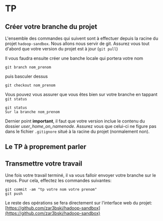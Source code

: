 # TP 

## Créer votre branche du projet

L'ensemble des commandes qui suivent sont à effectuer depuis la racine du projet `hadoop-sandbox`. Nous allons nous servir de git. Assurez vous tout d'abord que votre version du projet est à jour (`git pull`)

Il vous faudra ensuite créer une banche locale qui portera votre nom
```
git branch nom_prenom
```
puis basculer dessus
```
git checkout nom_prenom
```

Vous pouvez vous assurer que vous êtes bien sur votre branche en tappant `git status`
```
git status
Sur la branche nom_prenom
```
Dernier point **important**, il faut que votre version inclue le contenu du dossier *user_home_on_namenode*. Assurez vous que celui-ci ne figure pas dans le fichier `.gitignore` situé à la racine du projet (normalement non).

## Le TP à proprement parler


## Transmettre votre travail

Une fois votre travail terminé, il va vous falloir envoyer votre branche sur le repos. Pour cela, effectez les commandes suivantes: 

```
git commit -am "tp votre nom votre prenom"
git push
```

Le reste des opérations se fera directement sur l'interface web du projet: [https://github.com/zar3bski/hadoop-sandbox](https://github.com/zar3bski/hadoop-sandbox)
